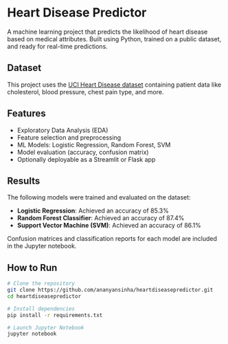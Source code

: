 # Heart Disease Predictor

A machine learning project that predicts the likelihood of heart disease based on medical attributes. Built using Python, trained on a public dataset, and ready for real-time predictions. 

##  Dataset

This project uses the [UCI Heart Disease dataset](https://www.kaggle.com/datasets/fedesoriano/heart-failure-prediction) containing patient data like cholesterol, blood pressure, chest pain type, and more.

## Features

- Exploratory Data Analysis (EDA)
- Feature selection and preprocessing
- ML Models: Logistic Regression, Random Forest, SVM
- Model evaluation (accuracy, confusion matrix)
- Optionally deployable as a Streamlit or Flask app

## Results

The following models were trained and evaluated on the dataset:

- **Logistic Regression**: Achieved an accuracy of 85.3%
- **Random Forest Classifier**: Achieved an accuracy of 87.4%
- **Support Vector Machine (SVM)**: Achieved an accuracy of 86.1%

Confusion matrices and classification reports for each model are included in the Jupyter notebook.


##  How to Run

```bash
# Clone the repository
git clone https://github.com/ananyansinha/heartdiseasepredictor.git
cd heartdiseasepredictor

# Install dependencies
pip install -r requirements.txt

# Launch Jupyter Notebook
jupyter notebook

